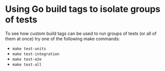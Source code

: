 # Using Go build tags to isolate groups of tests

To see how custom build tags can be used to run groups of tests (or all of them 
at once) try one of the following make commands:

- `make test-units`
- `make test-integration`
- `make test-e2e`
- `make test-all`
